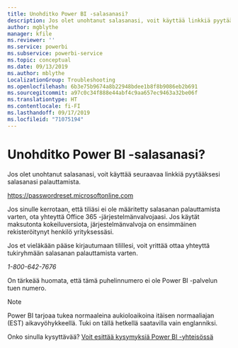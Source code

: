 ```yaml
---
title: Unohditko Power BI -salasanasi?
description: Jos olet unohtanut salasanasi, voit käyttää linkkiä pyytääksesi salasanasi palauttamista.
author: mgblythe
manager: kfile
ms.reviewer: ''
ms.service: powerbi
ms.subservice: powerbi-service
ms.topic: conceptual
ms.date: 09/13/2019
ms.author: mblythe
LocalizationGroup: Troubleshooting
ms.openlocfilehash: 6b3e75b9674a8b22948bdee1b8f8b9086eb2b691
ms.sourcegitcommit: a97c0c34f888e44abf4c9aa657ec9463a32be06f
ms.translationtype: HT
ms.contentlocale: fi-FI
ms.lasthandoff: 09/17/2019
ms.locfileid: "71075194"
---
```

# <a name="forgot-your-password-for-power-bi"></a>Unohditko Power BI -salasanasi?

Jos olet unohtanut salasanasi, voit käyttää seuraavaa linkkiä pyytääksesi salasanasi palauttamista.

<https://passwordreset.microsoftonline.com>

Jos sinulle kerrotaan, että tiliäsi ei ole määritetty salasanan palauttamista varten, ota yhteyttä Office 365 -järjestelmänvalvojaasi. Jos käytät maksutonta kokeiluversiota, järjestelmänvalvoja on ensimmäinen rekisteröitynyt henkilö yrityksessäsi.

Jos et vieläkään pääse kirjautumaan tilillesi, voit yrittää ottaa yhteyttä tukiryhmään salasanan palauttamista varten.

*1-800-642-7676*

On tärkeää huomata, että tämä puhelinnumero ei ole Power BI -palvelun tuen numero.

> [!NOTE]
> Power BI tarjoaa tukea normaaleina aukioloaikoina itäisen normaaliajan (EST) aikavyöhykkeellä. Tuki on tällä hetkellä saatavilla vain englanniksi.

Onko sinulla kysyttävää? [Voit esittää kysymyksiä Power BI -yhteisössä](http://community.powerbi.com/)
